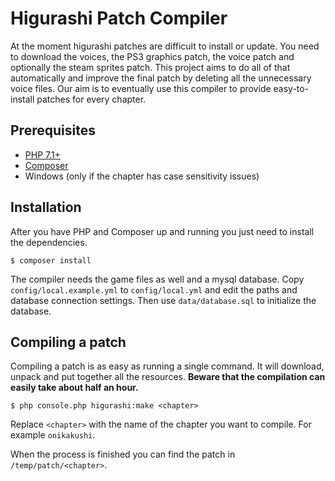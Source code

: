 # Higurashi Patch Compiler

At the moment higurashi patches are difficult to install or update. You need to download the voices, the PS3 graphics patch, the voice patch and optionally the steam sprites patch. This project aims to do all of that automatically and improve the final patch by deleting all the unnecessary voice files. Our aim is to eventually use this compiler to provide easy-to-install patches for every chapter.

## Prerequisites

- [PHP 7.1+](http://php.net/)
- [Composer](https://getcomposer.org/)
- Windows (only if the chapter has case sensitivity issues)

## Installation

After you have PHP and Composer up and running you just need to install the dependencies.

```
$ composer install
```

The compiler needs the game files as well and a mysql database. Copy `config/local.example.yml` to `config/local.yml` and edit the paths and database connection settings. Then use `data/database.sql` to initialize the database.

## Compiling a patch

Compiling a patch is as easy as running a single command. It will download, unpack and put together all the resources. **Beware that the compilation can easily take about half an hour.**

```
$ php console.php higurashi:make <chapter>
```

Replace `<chapter>` with the name of the chapter you want to compile. For example `onikakushi`.

When the process is finished you can find the patch in `/temp/patch/<chapter>`.
